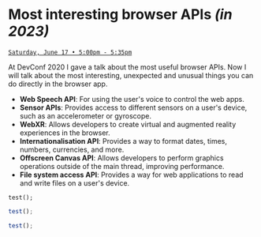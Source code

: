# Most interesting browser APIs _(in 2023)_

[`Saturday, June 17 • 5:00pm - 5:35pm`](https://devconfcz2023.sched.com/event/1MYeB)

At DevConf 2020 I gave a talk about the most useful browser APIs.
Now I will talk about the most interesting, unexpected and unusual things you can do directly in the browser app.

-   **Web Speech API**: For using the user's voice to control the web apps.
-   **Sensor APIs**: Provides access to different sensors on a user's device, such as an accelerometer or gyroscope.
-   **WebXR**: Allows developers to create virtual and augmented reality experiences in the browser.
-   **Internationalisation API**: Provides a way to format dates, times, numbers, currencies, and more.
-   **Offscreen Canvas API**: Allows developers to perform graphics operations outside of the main thread, improving performance.
-   **File system access API**: Provides a way for web applications to read and write files on a user's device.

```
test();
```

```js
test();
```

```javascript
test();
```
